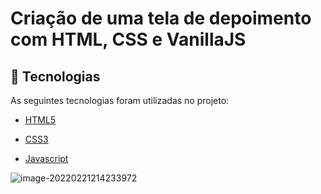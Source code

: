 # Criação de uma tela de depoimento com HTML, CSS e VanillaJS



## :rocket: Tecnologias ##

As seguintes tecnologias foram utilizadas no projeto:

- [HTML5](https://developer.mozilla.org/pt-BR/docs/Web/HTML/Element)

- [CSS3](https://developer.mozilla.org/pt-BR/docs/Web/CSS)

- [Javascript](https://developer.mozilla.org/pt-BR/docs/Web/JavaScript)

  

[Link do Tutorial]:(https://www.youtube.com/watch?v=fzgLWi40-2g)



<img src="https://i.ibb.co/XYrfRDZ/image-20220221214233972.png" alt="image-20220221214233972" border="0">